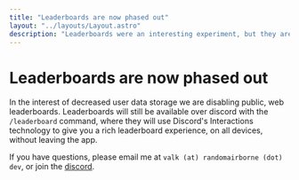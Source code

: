 ```yaml
---
title: "Leaderboards are now phased out"
layout: "../layouts/Layout.astro"
description: "Leaderboards were an interesting experiment, but they are being removed."
---
```


# Leaderboards are now phased out

In the interest of decreased user data storage we are disabling public, web leaderboards. Leaderboards will still be
available over discord with the `/leaderboard` command, where they will use Discord's Interactions technology to give
you a rich leaderboard experience, on all devices, without leaving the app.

If you have questions, please email me at `valk (at) randomairborne (dot) dev`, or join
the [discord](https://valk.sh/discord).
